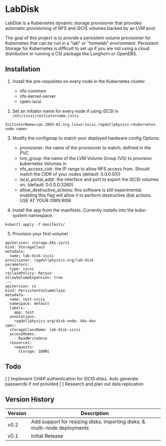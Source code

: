# LabDisk

LabDisk is a Kubernetes dynamic storage provisioner that provides automatic provisioning of NFS and iSCIS volumes backed by an LVM pool.

The goal of this project is to provide a persistent volume provisioner for Kubernetes that can be run in a "lab" or "homelab" environment. Persistent Storage for Kubernetes is difficult to set up if you are not using a cloud distribution or running a CSI package like Longhorn or OpenEBS.

## Installation

1. Install the pre-requisites on every node in the Kubernetes cluster.
    - nfs-common
    - nfs-kernel-server
    - open-iscsi

2. Set an initiator name for every node if using iSCSI in `/etc/iscsi/initiatorname.iscsi`
```
InitiatorName=iqn.2003-01.org.linux-iscsi.ragdollphysics:<kubernetes node name>
```

3. Modify the configmap to match your deployed hardware config
Options:
    - provisioner: the name of the provisioner to match; defined in the PVC
    - lvm_group: the name of the LVM Volume Group (VG) to provision kubernetes Volumes in
    - nfs_access_cidr: the IP range to allow NFS access from. Should match the CIDR of your nodes (default: 0.0.0.0/0)
    - iscsi_portal_addr: the interface and port to export the iSCSI volumes on. (default: 0.0.0.0:3260)
    - allow_destructive_actions: this software is still experimental. enabling this flag will allow it to perform destructive disk actions. USE AT YOUR OWN RISK

4. Install the app from the manifests. Currently installs into the kube-system namespace.

```
kubectl apply -f manifests/
```

5. Provision your first volume!
```
apiVersion: storage.k8s.io/v1
kind: StorageClass
metadata:
  name: lab-disk-iscsi
provisioner: ragdollphysics.org/lab-disk
parameters:
  type: iscsi
reclaimPolicy: Retain
allowVolumeExpansion: true
---
apiVersion: v1
kind: PersistentVolumeClaim
metadata:
  name: test-iscsi
  namespace: default
  labels:
    app: test
  annotations:
    ragdollphysics.org/disk-node: k8s-dev
spec:
  storageClassName: lab-disk-iscsi
  accessModes:
    - ReadWriteOnce
  resources:
    requests:
      storage: 100Mi
```

## Todo
[ ] Implement CHAP authentication for iSCIS disks. Auto generate passwords if not provided
[ ] Research and plan out data replication


## Version History
| Version | Description                                                               |
| ------- | ------------------------------------------------------------------------- |
| v0.2    | Add support for resizing disks, importing disks, & multi-node deployments |
| v0.1    | Initial Release                                                           |